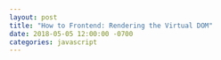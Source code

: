```yaml
---
layout: post
title: "How to Frontend: Rendering the Virtual DOM"
date: 2018-05-05 12:00:00 -0700
categories: javascript
---
```

